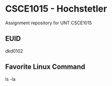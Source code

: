 # CSCE1015 - Hochstetler
Assignment repository for UNT CSCE1015
## EUID
dkd0102
## Favorite Linux Command
ls -la
